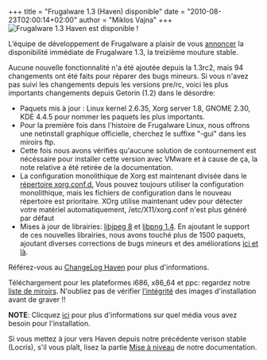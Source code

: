 +++
title = "Frugalware 1.3 (Haven) disponible"
date = "2010-08-23T02:00:14+02:00"
author = "Miklos Vajna"
+++
![Frugalware 1.3 Haven est disponible !](images/promo/haven.png)  

 L’équipe de développement de Frugalware a plaisir de vous [annoncer](/news/182) la disponibilité immédiate de Frugalware 1.3, la treizième mouture stable.  

 Aucune nouvelle fonctionnalité n'a été ajoutée depuis la 1.3rc2, mais 94 changements ont été faits pour réparer des bugs mineurs. Si vous n'avez pas suivi les changements depuis les versions pre/rc, voici les plus importants changements depuis Getorin (1.2) dans le désordre:  

* Paquets mis à jour : Linux kernel 2.6.35, Xorg server 1.8, GNOME 2.30, KDE 4.4.5 pour nommer les paquets les plus importants.
* Pour la première fois dans l'histoire de Frugalware Linux, nous offrons une netinstall graphique officielle, cherchez le suffixe "-gui" dans les miroirs ftp.
* Cette fois nous avons vérifiés qu'aucune solution de contournement est nécéssaire pour installer cette version avec VMware et à cause de ça, la note relative a été retirée de la documentation.
* La configuration monolithique de Xorg est maintenant divisée dans le [répertoire xorg.conf.d.](http://www.x.org/wiki/Server18Branch) Vous pouvez toujours utiliser la configuration monolithique, mais les fichiers de configuration dans le nouveau répertoire est prioritaire. XOrg utilise maintenant udev pour détecter votre matériel automatiquement, /etc/X11/xorg.conf n'est plus généré par défaut
* Mises à jour de librairies: [libjpeg 8](http://freshmeat.net/projects/libjpeg/releases/314766) et [libpng 1.4](http://freshmeat.net/projects/libpng/releases/312969). En ajoutant le support de ces nouvelles librairies, nous avons touché plus de 1500 paquets, ajoutant diverses corrections de bugs mineurs et des améliorations [ici et là](http://git.frugalware.org/gitweb/gitweb.cgi?p=frugalware-current.git;a=commit;h=33a8f8c592de7fa5881d6cd3a2ecb04663420545).


 Référez-vous au [ChangeLog Haven](http://frugalware.org/download/frugalware-1.3/ChangeLog.txt) pour plus d'informations.  

 Téléchargement pour les plateformes i686, x86\_64 et ppc: regardez notre [liste de miroirs](http://frugalware.org/download/frugalware-1.3-iso). N'oubliez pas de vérifier [l'intégrité](http://frugalware.org/download/frugalware-1.3-iso/SHA1SUMS) des images d'installation avant de graver !!  

**NOTE**: Clicquez [ici](/docs/install#_choosing_installation_flavor) pour plus d'informations sur quel média vous avez besoin pour l'installation.  

 Si vous mettez à jour vers Haven depuis notre précédente verison stable (Locris), s'il vous plaît, lisez la partie [Mise à niveau](http://frugalware.org/docs/stable/upgrade) de notre documentation.  
